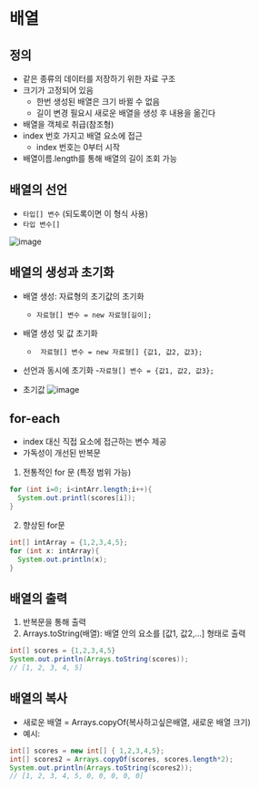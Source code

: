# 배열

## 정의
- 같은 종류의 데이터를 저장하기 위한 자료 구조
- 크기가 고정되어 있음 
  - 한번 생성된 배열은 크기 바뀔 수 없음
  - 길이 변경 필요시 새로운 배열을 생성 후 내용을 옮긴다
- 배열을 객체로 취급(참조형)
- index 번호 가지고 배열 요소에 접근
  - index 번호는 0부터 시작
- 배열이름.length를 통해 배열의 길이 조회 가능

## 배열의 선언
- `타입[] 변수` (되도록이면 이 형식 사용)
- `타입 변수[]`

![image](https://user-images.githubusercontent.com/122726684/229296798-1dc4eff7-4d67-4b7a-82cb-fae8eea06759.png)


## 배열의 생성과 초기화
- 배열 생성: 자료형의 초기값의 초기화
  - `자료형[] 변수 = new 자료형[길이];`
- 배열 생성 및 값 초기화
  - ` 자료형[] 변수 = new 자료형[] {값1, 값2, 값3};`
- 선언과 동시에 초기화
  -`자료형[] 변수 = {값1, 값2, 값3};`

- 초기값
![image](https://user-images.githubusercontent.com/122726684/229297403-293073dd-8eeb-481c-b717-d0100d4c5757.png)

## for-each
- index 대신 직접 요소에 접근하는 변수 제공
- 가독성이 개선된 반복문
1. 전통적인 for 문 (특정 범위 가능)
```java
for (int i=0; i<intArr.length;i++){
  System.out.printl(scores[i]);
}
```
2. 향상된 for문
```java
int[] intArray = {1,2,3,4,5};
for (int x: intArray){
  System.out.println(x);
}
```

## 배열의 출력
1. 반복문을 통해 출력
2. Arrays.toString(배열): 배열 안의 요소를 [값1, 값2,...] 형태로 출력
```java
int[] scores = {1,2,3,4,5}
System.out.println(Arrays.toString(scores)); 
// [1, 2, 3, 4, 5]
```

## 배열의 복사
- 새로운 배열 = Arrays.copyOf(복사하고싶은배열, 새로운 배열 크기)
- 예시:
```java
int[] scores = new int[] { 1,2,3,4,5};
int[] scores2 = Arrays.copyOf(scores, scores.length*2);
System.out.println(Arrays.toString(scores2));
// [1, 2, 3, 4, 5, 0, 0, 0, 0, 0]
```


